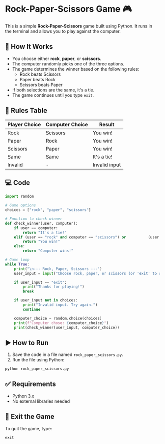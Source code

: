 # Rock-Paper-Scissors Game 🎮

This is a simple **Rock-Paper-Scissors** game built using Python. It runs in the terminal and allows you to play against the computer.

## 🧠 How It Works

- You choose either **rock**, **paper**, or **scissors**.
- The computer randomly picks one of the three options.
- The game determines the winner based on the following rules:
  - Rock beats Scissors
  - Paper beats Rock
  - Scissors beats Paper
- If both selections are the same, it's a tie.
- The game continues until you type `exit`.

## 📜 Rules Table

| Player Choice | Computer Choice | Result         |
|---------------|------------------|----------------|
| Rock          | Scissors         | You win!       |
| Paper         | Rock             | You win!       |
| Scissors      | Paper            | You win!       |
| Same          | Same             | It's a tie!    |
| Invalid       | -                | Invalid input  |

## 💻 Code

```python
import random

# Game options
choices = ["rock", "paper", "scissors"]

# Function to check winner
def check_winner(user, computer):
    if user == computer:
        return "It's a tie!"
    elif (user == "rock" and computer == "scissors") or          (user == "paper" and computer == "rock") or          (user == "scissors" and computer == "paper"):
        return "You win!"
    else:
        return "Computer wins!"

# Game loop
while True:
    print("\n--- Rock, Paper, Scissors ---")
    user_input = input("Choose rock, paper, or scissors (or 'exit' to stop): ").lower()

    if user_input == "exit":
        print("Thanks for playing!")
        break

    if user_input not in choices:
        print("Invalid input. Try again.")
        continue

    computer_choice = random.choice(choices)
    print(f"Computer chose: {computer_choice}")
    print(check_winner(user_input, computer_choice))
```

## ▶️ How to Run

1. Save the code in a file named `rock_paper_scissors.py`.
2. Run the file using Python:

```bash
python rock_paper_scissors.py
```

## ✅ Requirements

- Python 3.x
- No external libraries needed

## 🏁 Exit the Game

To quit the game, type:

```
exit
```
